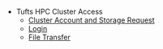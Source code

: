 - Tufts HPC Cluster Access
  - [Cluster Account and Storage Request](Cluster_Account_and_Storage_Request.md)
  - [Login](Login.md)
  - [File Transfer](File_Transfer.md)
  
